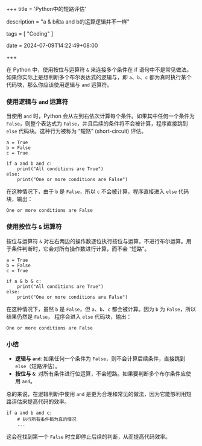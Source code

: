 +++
title = 'Python中的短路评估'

description = "a & b和a and b的运算逻辑并不一样"

tags = [ "Coding" ]

date = 2024-07-09T14:22:49+08:00

+++

在 Python 中，使用按位与运算符 `&` 来连接多个条件在 if 语句中不是常见做法。如果你实际上是想判断多个布尔表达式的逻辑与，即 `a`、`b`、`c` 都为真时执行某个代码块，那么你应该使用逻辑与 `and` 运算符。

### 使用逻辑与 `and` 运算符

当使用 `and` 时，Python 会从左到右依次计算每个条件。如果其中任何一个条件为 `False`，则整个表达式为 `False`，并且后续的条件将不会被计算，程序直接跳到 `else` 代码块。这种行为被称为 “短路” (short-circuit) 评估。

```
a = True
b = False
c = True

if a and b and c:
    print("All conditions are True")
else:
    print("One or more conditions are False")
```

在这种情况下，由于 `b` 是 `False`，所以 `c` 不会被计算，程序直接进入 `else` 代码块，输出：

```
One or more conditions are False
```

### 使用按位与 `&` 运算符

按位与运算符 `&` 对左右两边的操作数逐位执行按位与运算，不进行布尔运算。用于条件判断时，它会对所有操作数进行计算，而不会 “短路”。

```
a = True
b = False
c = True

if a & b & c:
    print("All conditions are True")
else:
    print("One or more conditions are False")
```

在这种情况下，虽然 `b` 是 `False`，但 `a`、`b`、`c` 都会被计算。因为 `b` 为 `False`，所以结果仍然是 `False`， 程序会进入 `else` 代码块，输出：

```
One or more conditions are False
```

### 小结

- **逻辑与 `and`**: 如果任何一个条件为 `False`，则不会计算后续条件，直接跳到 `else`（短路评估）。
- **按位与 `&`**: 对所有条件进行位运算，不会短路。如果要判断多个布尔条件应使用 `and`。

总的来说，在逻辑判断中使用 `and` 是更为合理和常见的做法，因为它能够利用短路评估来提高代码的效率。

```
if a and b and c:
    # 执行所有条件都为真的情况
    ...
```

这会在找到第一个 `False` 时立即停止后续的判断，从而提高代码效率。
